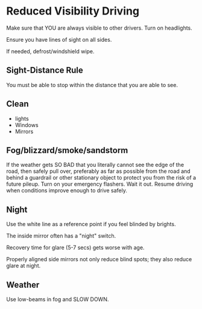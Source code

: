 # Reduced Visibility Driving

Make sure that YOU are always visible to other drivers. Turn on headlights.

Ensure you have lines of sight on all sides.

If needed, defrost/windshield wipe.

## Sight-Distance Rule

You must be able to stop within the distance that you are able to see. 

## Clean 
* lights
* Windows
* Mirrors

## Fog/blizzard/smoke/sandstorm

If the weather gets SO BAD that you literally cannot see the edge of the road, 
then safely pull over, preferably as far as possible from the road and behind a 
guardrail or other stationary object to protect you from the risk of a future pileup. 
Turn on your emergency flashers. Wait it out. Resume driving when conditions improve enough 
to drive safely. 

## Night

Use the white line as a reference point if you feel blinded by brights.

The inside mirror often has a "night" switch.

Recovery time for glare (5-7 secs) gets worse with age.

Properly aligned side mirrors not only reduce blind spots; they also reduce glare at night.



## Weather

Use low-beams in fog and SLOW DOWN.


